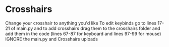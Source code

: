 # Crosshairs
Change your crosshair to anything you'd like
To edit keybinds go to lines 17-21 of main.py and to add crosshairs drag them to the crosshairs folder and add them in the code (lines 67-87 for keyboard and lines 97-99 for mouse)
IGNORE the main.py and Crosshairs uploads
